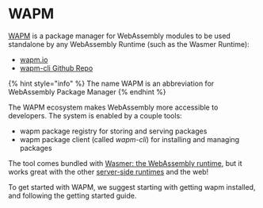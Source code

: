 # WAPM

[WAPM](https://wapm.io/) is a package manager for WebAssembly modules to be used standalone by any WebAssembly Runtime \(such as the Wasmer Runtime\):

* [wapm.io](https://cheerpxdemos.leaningtech.com/prehisto.html)
* [wapm-cli Github Repo](https://github.com/wasmerio/wapm-cli)

{% hint style="info" %}
The name WAPM is an abbreviation for WebAssembly Package Manager
{% endhint %}

The WAPM ecosystem makes WebAssembly more accessible to developers. The system is enabled by a couple tools:

* wapm package registry for storing and serving packages
* wapm package client \(called _wapm-cli_\) for installing and managing packages

The tool comes bundled with [Wasmer: the WebAssembly runtime](https://wasmer.io/), but it works great with the other [server-side runtimes](https://github.com/mbasso/awesome-wasm#non-web-embeddings) and the web!

To get started with WAPM, we suggest starting with getting wapm installed, and following the getting started guide.

